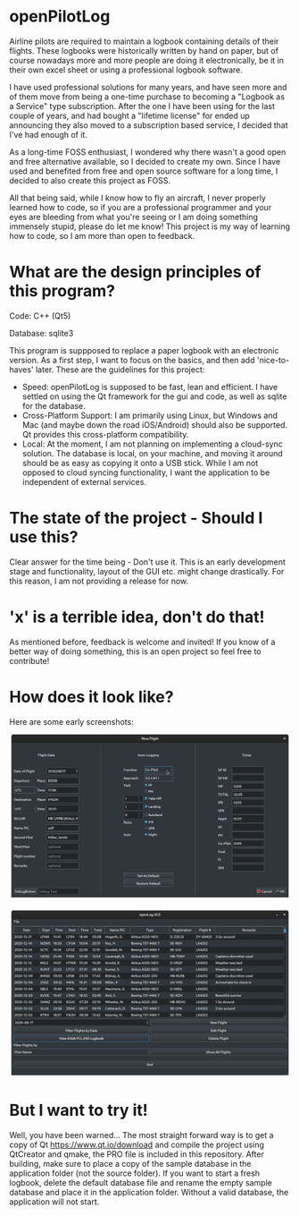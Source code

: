 # openPilotLog


Airline pilots are required to maintain a logbook containing details of their flights. These logbooks were historically written by hand on paper, but of course nowadays more and more people are doing it electronically, be it in their own excel sheet or using a professional logbook software.

I have used professional solutions for many years, and have seen more and of them move from being a one-time purchase to becoming a "Logbook as a Service" type subscription. After the one I have been using for the last couple of years, and had bought a "lifetime license" for ended up announcing they also moved to a subscription based service, I decided that I've had enough of it.

As a long-time FOSS enthusiast, I wondered why there wasn't a good open and free alternative available, so I decided to create my own. Since I have used and benefited from free and open source software for a long time, I decided to also create this project as FOSS.

All that being said, while I know how to fly an aircraft, I never properly learned how to code, so if you are a professional programmer and your eyes are bleeding from what you're seeing or I am doing something immensely stupid, please do let me know! This project is my way of learning how to code, so I am more than open to feedback.

# What are the design principles of this program?

Code: C++ (Qt5)

Database: sqlite3

This program is suppposed to replace a paper logbook with an electronic version. As a first step, I want to focus on the basics, and then add 'nice-to-haves' later.
These are the guidelines for this project:
- Speed: openPilotLog is supposed to be fast, lean and efficient. I have settled on using the Qt framework for the gui and code, as well as sqlite for the database.
- Cross-Platform Support: I am primarily using Linux, but Windows and Mac (and maybe down the road iOS/Android) should also be supported. Qt provides this cross-platform compatibility.
- Local: At the moment, I am not planning on implementing a cloud-sync solution. The database is local, on your machine, and moving it around should be as easy as copying it onto a USB stick. While I am not opposed to cloud syncing functionality, I want the application to be independent of external services.



# The state of the project - Should I use this?

Clear answer for the time being - Don't use it. This is an early development stage and functionality, layout of the GUI etc. might change drastically. For this reason, I am not providing a release for now.

# 'x' is a terrible idea, don't do that!

As mentioned before, feedback is welcome and invited! If you know of a better way of doing something, this is an open project so feel free to contribute!

# How does it look like?

Here are some early screenshots:

![Alt Screenshot 1](screenshots/screenshot1.png)

![Alt Screenshot 2](screenshots/screenshot3.png)

# But I want to try it!

Well, you have been warned... The most straight forward way is to get a copy of Qt https://www.qt.io/download and compile the project using QtCreator and qmake, the PRO file is included in this repository. After building, make sure to place a copy of the sample database in the application folder (not the source folder). If you want to start a fresh logbook, delete the default database file and rename the empty sample database and place it in the application folder. Without a valid database, the application will not start.
